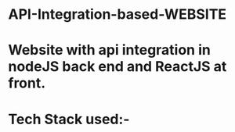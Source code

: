 # API-Integration-based-WEBSITE
# Website with api integration in nodeJS back end and ReactJS at front.
# Tech Stack used:- 
